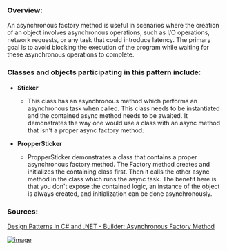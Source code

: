 ### **Overview:**

An asynchronous factory method is useful in scenarios where the creation of an object involves asynchronous operations, such as I/O operations, network requests, or any task that could introduce latency. The primary goal is to avoid blocking the execution of the program while waiting for these asynchronous operations to complete.

### **Classes and objects participating in this pattern include:**

- **Sticker**
	- This class has an asynchronous method which performs an asynchronous task when called. This class needs to be instantiated and the contained async method needs to be awaited. It demonstrates the way one would use a class with an async method that isn't a proper async factory method.
	  
- **PropperSticker**
	- PropperSticker demonstrates a class that contains a proper asynchronous factory method. The Factory method creates and initializes the containing class first. Then it calls the other async method in the class which runs the async task. The benefit here is that you don't expose the contained logic, an instance of the object is always created, and initialization can be done asynchronously.

### **Sources:**
[Design Patterns in C# and .NET - Builder: Asynchronous Factory Method](https://www.udemy.com/course/design-patterns-csharp-dotnet/)

[![image](https://github.com/nicholasrwx/GangOfFourPatterns/blob/main/Imgs/back-arrow_1f519.png)](https://github.com/nicholasrwx/GangOfFourPatterns/tree/main)